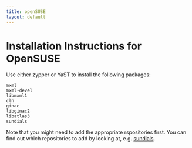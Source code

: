 ```yaml
---
title: openSUSE
layout: default
---
```


# Installation Instructions for OpenSUSE

Use either zypper or YaST to install the following packages:

~~~
mxml
mxml-devel
libmxml1
cln
ginac
libginac2
libatlas3
sundials
~~~

Note that you might need to add the appropriate rspositories
first. You can find out which repositories to add by looking at,
e.g. [sundials](http://software.opensuse.org/package/sundials).